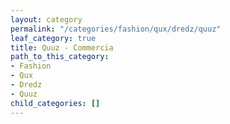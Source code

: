 ```yaml
---
layout: category
permalink: "/categories/fashion/qux/dredz/quuz"
leaf_category: true
title: Quuz - Commercia
path_to_this_category:
- Fashion
- Qux
- Dredz
- Quuz
child_categories: []
---
```

